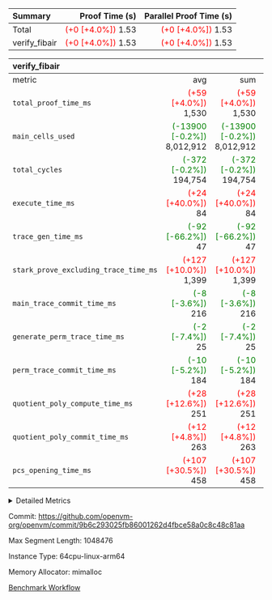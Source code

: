 | Summary | Proof Time (s) | Parallel Proof Time (s) |
|:---|---:|---:|
| Total | <span style='color: red'>(+0 [+4.0%])</span> 1.53 | <span style='color: red'>(+0 [+4.0%])</span> 1.53 |
| verify_fibair | <span style='color: red'>(+0 [+4.0%])</span> 1.53 | <span style='color: red'>(+0 [+4.0%])</span> 1.53 |


| verify_fibair |||||
|:---|---:|---:|---:|---:|
|metric|avg|sum|max|min|
| `total_proof_time_ms ` | <span style='color: red'>(+59 [+4.0%])</span> 1,530 | <span style='color: red'>(+59 [+4.0%])</span> 1,530 | <span style='color: red'>(+59 [+4.0%])</span> 1,530 | <span style='color: red'>(+59 [+4.0%])</span> 1,530 |
| `main_cells_used     ` | <span style='color: green'>(-13900 [-0.2%])</span> 8,012,912 | <span style='color: green'>(-13900 [-0.2%])</span> 8,012,912 | <span style='color: green'>(-13900 [-0.2%])</span> 8,012,912 | <span style='color: green'>(-13900 [-0.2%])</span> 8,012,912 |
| `total_cycles        ` | <span style='color: green'>(-372 [-0.2%])</span> 194,754 | <span style='color: green'>(-372 [-0.2%])</span> 194,754 | <span style='color: green'>(-372 [-0.2%])</span> 194,754 | <span style='color: green'>(-372 [-0.2%])</span> 194,754 |
| `execute_time_ms     ` | <span style='color: red'>(+24 [+40.0%])</span> 84 | <span style='color: red'>(+24 [+40.0%])</span> 84 | <span style='color: red'>(+24 [+40.0%])</span> 84 | <span style='color: red'>(+24 [+40.0%])</span> 84 |
| `trace_gen_time_ms   ` | <span style='color: green'>(-92 [-66.2%])</span> 47 | <span style='color: green'>(-92 [-66.2%])</span> 47 | <span style='color: green'>(-92 [-66.2%])</span> 47 | <span style='color: green'>(-92 [-66.2%])</span> 47 |
| `stark_prove_excluding_trace_time_ms` | <span style='color: red'>(+127 [+10.0%])</span> 1,399 | <span style='color: red'>(+127 [+10.0%])</span> 1,399 | <span style='color: red'>(+127 [+10.0%])</span> 1,399 | <span style='color: red'>(+127 [+10.0%])</span> 1,399 |
| `main_trace_commit_time_ms` | <span style='color: green'>(-8 [-3.6%])</span> 216 | <span style='color: green'>(-8 [-3.6%])</span> 216 | <span style='color: green'>(-8 [-3.6%])</span> 216 | <span style='color: green'>(-8 [-3.6%])</span> 216 |
| `generate_perm_trace_time_ms` | <span style='color: green'>(-2 [-7.4%])</span> 25 | <span style='color: green'>(-2 [-7.4%])</span> 25 | <span style='color: green'>(-2 [-7.4%])</span> 25 | <span style='color: green'>(-2 [-7.4%])</span> 25 |
| `perm_trace_commit_time_ms` | <span style='color: green'>(-10 [-5.2%])</span> 184 | <span style='color: green'>(-10 [-5.2%])</span> 184 | <span style='color: green'>(-10 [-5.2%])</span> 184 | <span style='color: green'>(-10 [-5.2%])</span> 184 |
| `quotient_poly_compute_time_ms` | <span style='color: red'>(+28 [+12.6%])</span> 251 | <span style='color: red'>(+28 [+12.6%])</span> 251 | <span style='color: red'>(+28 [+12.6%])</span> 251 | <span style='color: red'>(+28 [+12.6%])</span> 251 |
| `quotient_poly_commit_time_ms` | <span style='color: red'>(+12 [+4.8%])</span> 263 | <span style='color: red'>(+12 [+4.8%])</span> 263 | <span style='color: red'>(+12 [+4.8%])</span> 263 | <span style='color: red'>(+12 [+4.8%])</span> 263 |
| `pcs_opening_time_ms ` | <span style='color: red'>(+107 [+30.5%])</span> 458 | <span style='color: red'>(+107 [+30.5%])</span> 458 | <span style='color: red'>(+107 [+30.5%])</span> 458 | <span style='color: red'>(+107 [+30.5%])</span> 458 |



<details>
<summary>Detailed Metrics</summary>

|  | verify_program_compile_ms | total_cells | stark_prove_excluding_trace_time_ms | quotient_poly_compute_time_ms | quotient_poly_commit_time_ms | perm_trace_commit_time_ms | pcs_opening_time_ms | main_trace_commit_time_ms |
| --- | --- | --- | --- | --- | --- | --- | --- |
|  | 4 | 32 | 11 | 0 | 1 | 0 | 3 | 5 | 

| air_name | rows | quotient_deg | main_cols | interactions | constraints | cells |
| --- | --- | --- | --- | --- | --- | --- |
| AccessAdapterAir<2> |  | 4 |  | 5 | 12 |  | 
| AccessAdapterAir<4> |  | 4 |  | 5 | 12 |  | 
| AccessAdapterAir<8> |  | 4 |  | 5 | 12 |  | 
| FibonacciAir | 16 | 1 | 2 |  | 5 | 32 | 
| FriReducedOpeningAir |  | 4 |  | 35 | 59 |  | 
| NativePoseidon2Air<BabyBearParameters>, 1> |  | 4 |  | 31 | 302 |  | 
| PhantomAir |  | 4 |  | 3 | 4 |  | 
| ProgramAir |  | 1 |  | 1 | 4 |  | 
| VariableRangeCheckerAir |  | 1 |  | 1 | 4 |  | 
| VmAirWrapper<BranchNativeAdapterAir, BranchEqualCoreAir<1> |  | 2 |  | 11 | 23 |  | 
| VmAirWrapper<JalNativeAdapterAir, JalCoreAir> |  | 4 |  | 7 | 6 |  | 
| VmAirWrapper<NativeAdapterAir<2, 0>, PublicValuesCoreAir> |  | 4 |  | 11 | 22 |  | 
| VmAirWrapper<NativeAdapterAir<2, 1>, FieldArithmeticCoreAir> |  | 4 |  | 15 | 23 |  | 
| VmAirWrapper<NativeLoadStoreAdapterAir<1>, NativeLoadStoreCoreAir<1> |  | 4 |  | 19 | 31 |  | 
| VmAirWrapper<NativeVectorizedAdapterAir<4>, FieldExtensionCoreAir> |  | 4 |  | 15 | 23 |  | 
| VmConnectorAir |  | 4 |  | 3 | 8 |  | 
| VolatileBoundaryAir |  | 4 |  | 4 | 16 |  | 

| group | trace_gen_time_ms | total_proof_time_ms | total_cycles | total_cells | stark_prove_excluding_trace_time_ms | quotient_poly_compute_time_ms | quotient_poly_commit_time_ms | perm_trace_commit_time_ms | pcs_opening_time_ms | main_trace_commit_time_ms | main_cells_used | generate_perm_trace_time_ms | execute_time_ms |
| --- | --- | --- | --- | --- | --- | --- | --- | --- | --- | --- | --- | --- | --- |
| verify_fibair | 47 | 1,530 | 194,754 | 23,304,216 | 1,399 | 251 | 263 | 184 | 458 | 216 | 8,012,912 | 25 | 84 | 

| group | air_name | rows | prep_cols | perm_cols | main_cols | cells |
| --- | --- | --- | --- | --- | --- | --- |
| verify_fibair | AccessAdapterAir<2> | 32,768 |  | 16 | 11 | 884,736 | 
| verify_fibair | AccessAdapterAir<4> | 16,384 |  | 16 | 13 | 475,136 | 
| verify_fibair | AccessAdapterAir<8> | 4,096 |  | 16 | 17 | 135,168 | 
| verify_fibair | FriReducedOpeningAir | 512 |  | 76 | 64 | 71,680 | 
| verify_fibair | NativePoseidon2Air<BabyBearParameters>, 1> | 2,048 |  | 36 | 348 | 786,432 | 
| verify_fibair | PhantomAir | 2,048 |  | 8 | 6 | 28,672 | 
| verify_fibair | ProgramAir | 8,192 |  | 8 | 10 | 147,456 | 
| verify_fibair | VariableRangeCheckerAir | 262,144 | 2 | 8 | 1 | 2,359,296 | 
| verify_fibair | VmAirWrapper<BranchNativeAdapterAir, BranchEqualCoreAir<1> | 32,768 |  | 28 | 23 | 1,671,168 | 
| verify_fibair | VmAirWrapper<JalNativeAdapterAir, JalCoreAir> | 8,192 |  | 12 | 10 | 180,224 | 
| verify_fibair | VmAirWrapper<NativeAdapterAir<2, 1>, FieldArithmeticCoreAir> | 131,072 |  | 20 | 30 | 6,553,600 | 
| verify_fibair | VmAirWrapper<NativeLoadStoreAdapterAir<1>, NativeLoadStoreCoreAir<1> | 131,072 |  | 24 | 41 | 8,519,680 | 
| verify_fibair | VmAirWrapper<NativeVectorizedAdapterAir<4>, FieldExtensionCoreAir> | 4,096 |  | 20 | 40 | 245,760 | 
| verify_fibair | VmConnectorAir | 2 | 1 | 8 | 4 | 24 | 
| verify_fibair | VolatileBoundaryAir | 65,536 |  | 8 | 11 | 1,245,184 | 

</details>


Commit: https://github.com/openvm-org/openvm/commit/9b6c293025fb86001262d4fbce58a0c8c48c81aa

Max Segment Length: 1048476

Instance Type: 64cpu-linux-arm64

Memory Allocator: mimalloc

[Benchmark Workflow](https://github.com/openvm-org/openvm/actions/runs/12656094038)
